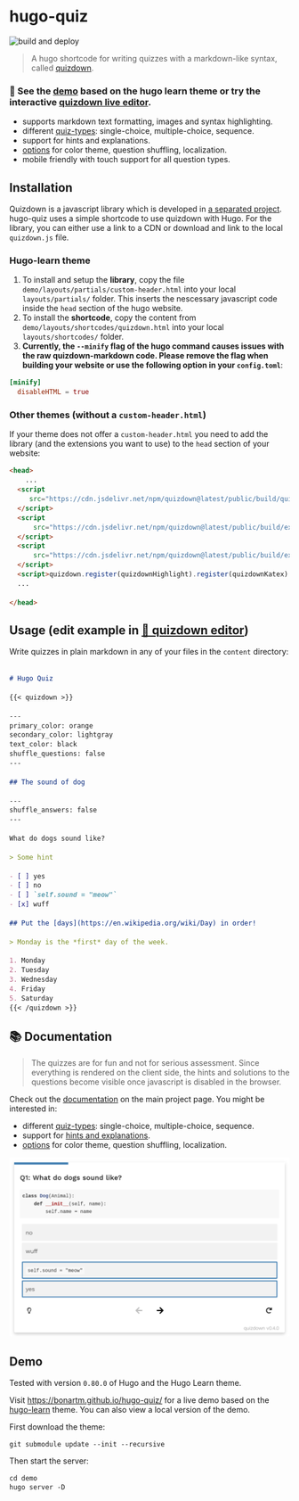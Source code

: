 # hugo-quiz

![build and deploy](https://github.com/bonartm/hugo-quiz/workflows/build%20and%20deploy/badge.svg)

> A hugo shortcode for writing quizzes with a markdown-like syntax, called [quizdown](https://github.com/bonartm/quizdown-js). 

### 🚀 See the [demo](https://bonartm.github.io/hugo-quiz/) based on the hugo learn theme or try the interactive [quizdown live editor](https://bonartm.github.io/quizdown-live-editor/).

- supports markdown text formatting, images and syntax highlighting.
- different [quiz-types](https://github.com/bonartm/quizdown-js/blob/main/docs/syntax.md): single-choice, multiple-choice, sequence.
- support for hints and explanations.
- [options](https://github.com/bonartm/quizdown-js/blob/main/docs/options.md) for color theme, question shuffling, localization.
- mobile friendly with touch support for all question types.


## Installation

Quizdown is a javascript library which is developed in [a separated project](https://github.com/bonartm/quizdown-js/). hugo-quiz uses a simple shortcode to use quizdown with Hugo. For the library, you can either use a link to a CDN or download and link to the local `quizdown.js` file.


### Hugo-learn theme

1. To install and setup the **library**, copy the file `demo/layouts/partials/custom-header.html` into your local `layouts/partials/` folder. This inserts the nescessary javascript code inside the `head` section of the hugo website.
2. To install the **shortcode**, copy the content from `demo/layouts/shortcodes/quizdown.html`  into your local `layouts/shortcodes/` folder.
3. **Currently, the `--minify` flag of the hugo command causes issues with the raw quizdown-markdown code. Please remove the flag when building your website or use the following option in your `config.toml`**:

  ```toml
  [minify]
    disableHTML = true
  ```

### Other themes (without a `custom-header.html`)

If your theme does not offer a `custom-header.html` you need to add the library (and the extensions you want to use) to the `head` section of your website:

```html
<head>
    ...
  <script 
     src="https://cdn.jsdelivr.net/npm/quizdown@latest/public/build/quizdown.js">
  </script>
  <script 
      src="https://cdn.jsdelivr.net/npm/quizdown@latest/public/build/extensions/quizdownKatex.js">
  </script>
  <script 
      src="https://cdn.jsdelivr.net/npm/quizdown@latest/public/build/extensions/quizdownHighlight.js">
  </script>
  <script>quizdown.register(quizdownHighlight).register(quizdownKatex).init()</script> 
  ...

</head>
```



## Usage  (edit example in [🚀 quizdown editor](https://bonartm.github.io/quizdown-live-editor/?code=---%0Aprimary_color%3A%20orange%0Asecondary_color%3A%20lightgray%0Atext_color%3A%20black%0Ashuffle_questions%3A%20false%0A---%0A%0A%23%23%20The%20sound%20of%20dog%0A%0A---%0Ashuffle_answers%3A%20false%0A---%0A%0AWhat%20do%20dogs%20sound%20like%3F%0A%0A%3E%20Some%20hint%0A%0A-%20%5B%20%5D%20yes%0A-%20%5B%20%5D%20no%0A-%20%5B%20%5D%20%60self.sound%20%3D%20%22meow%22%60%0A-%20%5Bx%5D%20wuff%0A%0A%23%23%20Put%20the%20%5Bdays%5D(https%3A%2F%2Fen.wikipedia.org%2Fwiki%2FDay)%20in%20order!%0A%0A%3E%20Monday%20is%20the%20*first*%20day%20of%20the%20week.%0A%0A1.%20Monday%0A2.%20Tuesday%0A3.%20Wednesday%0A4.%20Friday%0A5.%20Saturday%20))

Write quizzes in plain markdown in any of your files in the `content` directory:

```markdown

# Hugo Quiz

{{< quizdown >}}

---
primary_color: orange
secondary_color: lightgray
text_color: black
shuffle_questions: false
---

## The sound of dog

---
shuffle_answers: false
---

What do dogs sound like?

> Some hint

- [ ] yes
- [ ] no
- [ ] `self.sound = "meow"`
- [x] wuff

## Put the [days](https://en.wikipedia.org/wiki/Day) in order!

> Monday is the *first* day of the week.

1. Monday
2. Tuesday
3. Wednesday
4. Friday
5. Saturday  
{{< /quizdown >}}
```

## 📚 Documentation

> The quizzes are for fun and not for serious assessment. Since everything is rendered on the client side, the hints and solutions to the questions become visible once javascript is disabled in the browser.

Check out the [documentation](https://github.com/bonartm/quizdown-js/blob/main/docs/) on the main project page. You might be interested in:

- different [quiz-types](https://github.com/bonartm/quizdown-js/blob/main/docs/syntax.md): single-choice, multiple-choice, sequence.
- support for [hints and explanations](https://github.com/bonartm/quizdown-js/blob/main/docs/syntax.md#hints-and-comments).
- [options](https://github.com/bonartm/quizdown-js/blob/main/docs/options.md) for color theme, question shuffling, localization.

![](hugo-quiz-demo-v0.4.0.png)


## Demo

Tested with version `0.80.0` of Hugo and the Hugo Learn theme.

Visit https://bonartm.github.io/hugo-quiz/ for a live demo based on the [hugo-learn](https://themes.gohugo.io/theme/hugo-theme-learn/en) theme. You can also view a local version of the demo. 

First download the theme:

```shell
git submodule update --init --recursive
```

Then start the server:

```shell
cd demo
hugo server -D
```
